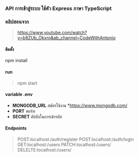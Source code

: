 ### API การเข้าสู่ระบบ ใช้ตัว Express ภาษา TypeScript
### คลิปสอนจาก
> https://www.youtube.com/watch?v=b8ZUb_Okxro&ab_channel=CodeWithAntonio

#### ติดตั้ง 
npm install

#### run
> npm start

#### variable .env
* **MONGODB_URL** สมัครใช้งาน *https://www.mongodb.com/
* **PORT** พอร์ท
* **SECRET** คัย์ลับในการเข้ารหัส

#### Endpoints
> POST:localhost:<PORT>/auth/register
> POST:localhost:<PORT>/auth/login
> GET:localhost:<PORT>/users
> PATCH:localhost:<PORT>/users/<ID>
> DELELTE:localhost:<PORT>/users/<ID>